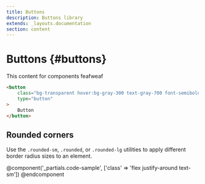 ```yaml
---
title: Buttons
description: Buttons library
extends: _layouts.documentation
section: content
---
```


# Buttons {#buttons}

This content for components feafweaf


```html
<button
    class="bg-transparent hover:bg-gray-300 text-gray-700 font-semibold hover:text-gray-700 py-2 px-4 border border-gray-200 hover:border-gray-300 rounded focus:outline-none focus:shadow-none focus:border-gray-700"
    type="button"
>
    Button
</button>

```
## Rounded corners

Use the `.rounded-sm`, `.rounded`, or `.rounded-lg` utilities to apply different border radius sizes to an element.

@component('_partials.code-sample', ['class' => 'flex justify-around text-sm'])
@endcomponent

